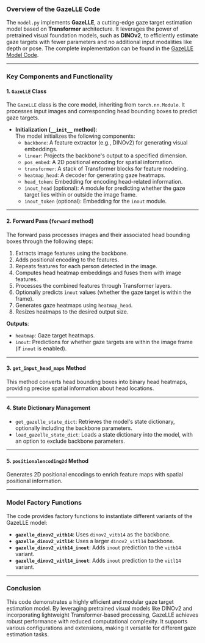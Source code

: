 ### Overview of the GazeLLE Code  

The `model.py` implements **GazeLLE**, a cutting-edge gaze target estimation model based on **Transformer** architecture. It leverages the power of pretrained visual foundation models, such as **DINOv2**, to efficiently estimate gaze targets with fewer parameters and no additional input modalities like depth or pose. The complete implementation can be found in the [GazeLLE Model Code](https://github.com/fkryan/gazelle/blob/main/gazelle/model.py).

---

### Key Components and Functionality  

#### 1. **`GazeLLE` Class**  
The `GazeLLE` class is the core model, inheriting from `torch.nn.Module`. It processes input images and corresponding head bounding boxes to predict gaze targets.  

- **Initialization (`__init__` method)**:  
  The model initializes the following components:
  - `backbone`: A feature extractor (e.g., DINOv2) for generating visual embeddings.
  - `linear`: Projects the backbone's output to a specified dimension.
  - `pos_embed`: A 2D positional encoding for spatial information.
  - `transformer`: A stack of Transformer blocks for feature modeling.
  - `heatmap_head`: A decoder for generating gaze heatmaps.
  - `head_token`: Embedding for encoding head-related information.
  - `inout_head` (optional): A module for predicting whether the gaze target lies within or outside the image frame.
  - `inout_token` (optional): Embedding for the `inout` module.

---

#### 2. **Forward Pass (`forward` method)**  
The forward pass processes images and their associated head bounding boxes through the following steps:
1. Extracts image features using the backbone.
2. Adds positional encoding to the features.
3. Repeats features for each person detected in the image.
4. Computes head heatmap embeddings and fuses them with image features.
5. Processes the combined features through Transformer layers.
6. Optionally predicts `inout` values (whether the gaze target is within the frame).
7. Generates gaze heatmaps using `heatmap_head`.
8. Resizes heatmaps to the desired output size.

**Outputs**:
- `heatmap`: Gaze target heatmaps.
- `inout`: Predictions for whether gaze targets are within the image frame (if `inout` is enabled).

---

#### 3. **`get_input_head_maps` Method**  
This method converts head bounding boxes into binary head heatmaps, providing precise spatial information about head locations.

---

#### 4. **State Dictionary Management**  
- `get_gazelle_state_dict`: Retrieves the model's state dictionary, optionally including the backbone parameters.
- `load_gazelle_state_dict`: Loads a state dictionary into the model, with an option to exclude backbone parameters.

---

#### 5. **`positionalencoding2d` Method**  
Generates 2D positional encodings to enrich feature maps with spatial positional information.

---

### Model Factory Functions  

The code provides factory functions to instantiate different variants of the GazeLLE model:
- **`gazelle_dinov2_vitb14`**: Uses `dinov2_vitb14` as the backbone.
- **`gazelle_dinov2_vitl14`**: Uses a larger `dinov2_vitl14` backbone.
- **`gazelle_dinov2_vitb14_inout`**: Adds `inout` prediction to the `vitb14` variant.
- **`gazelle_dinov2_vitl14_inout`**: Adds `inout` prediction to the `vitl14` variant.

---

### Conclusion  

This code demonstrates a highly efficient and modular gaze target estimation model. By leveraging pretrained visual models like DINOv2 and incorporating lightweight Transformer-based processing, GazeLLE achieves robust performance with reduced computational complexity. It supports various configurations and extensions, making it versatile for different gaze estimation tasks.
